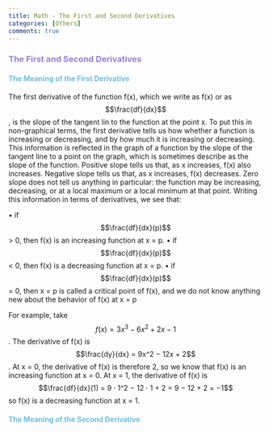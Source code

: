 ```yaml
---
title: Math - The First and Second Derivatives
categories: [Others]
comments: true
---
```

<script src="https://polyfill.io/v3/polyfill.min.js?features=es6"></script>
<script id="MathJax-script" async src="https://cdn.jsdelivr.net/npm/mathjax@3/es5/tex-mml-chtml.js"></script>


### <font color= 977FD7> The First and Second Derivatives</font>
#### <font color= 6FBCE1> The Meaning of the First Derivative</font>


The first derivative of the function f(x), which we write as f(x) or as $$\frac{df}{dx}$$, is the slope of the tangent lin to the function at the point x. To put this in non-graphical terms, the first derivative tells us how whether a function is increasing or decreasing, and by how much it is increasing or decreasing. This information is reflected in the graph of a function by the slope of the tangent line to a point on the graph, which is sometimes describe as the slope of the function. Positive slope tells us that, as x increases, f(x) also increases. Negative slope tells us that, as x increases, f(x) decreases. Zero slope does not tell us anything in particular: the function may be increasing, decreasing, or at a local maximum or a local minimum at that point. Writing this information in terms of derivatives, we see that:

• if $$\frac{df}{dx}(p)$$ > 0, then f(x) is an increasing function at x = p.
• if $$\frac{df}{dx}(p)$$ < 0, then f(x) is a decreasing function at x = p.
• if $$\frac{df}{dx}(p)$$ = 0, then x = p is called a critical point of f(x), and we do not know anything new about the behavior of f(x) at x = p

For example, take $$f(x) = 3x^3 − 6x^2 + 2x − 1$$. The derivative of f(x) is $$\frac{dy}{dx} = 9x^2 − 12x + 2$$
.
At x = 0, the derivative of f(x) is therefore 2, so we know that f(x) is an increasing function at x = 0. At
x = 1, the derivative of f(x) is $$\frac{df}{dx}(1) = 9 · 1^2 − 12 · 1 + 2 = 9 − 12 + 2 = −1$$
so f(x) is a decreasing function at x = 1.

#### <font color= 6FBCE1> The Meaning of the Second Derivative</font>
